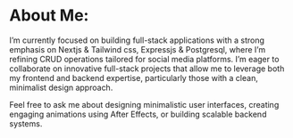 # About Me:
I’m currently focused on building full-stack applications with a strong emphasis on Nextjs & Tailwind css, Expressjs & Postgresql, where I’m refining CRUD operations tailored for social media platforms.
I’m eager to collaborate on innovative full-stack projects that allow me to leverage both my frontend and backend expertise, particularly those with a clean, minimalist design approach.<br>

Feel free to ask me about designing minimalistic user interfaces, creating engaging animations using After Effects, or building scalable backend systems.
